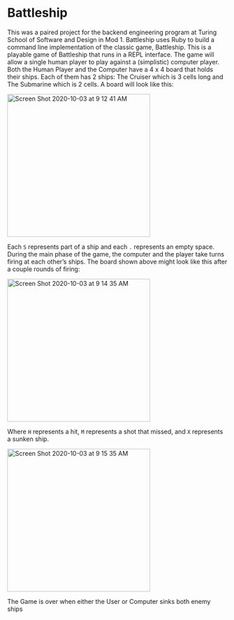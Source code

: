 # Battleship

This was a paired project for the backend engineering program at Turing School of Software and Design in Mod 1. Battleship uses Ruby to build a command line implementation of the classic game, Battleship. This is a playable game of Battleship that runs in a REPL interface. The game will allow a single human player to play against a (simplistic) computer player. Both the Human Player and the Computer have a 4 x 4 board that holds their ships. Each of them has 2 ships: The Cruiser which is 3 cells long and The Submarine which is 2 cells. A board will look like this:

<img width="327" alt="Screen Shot 2020-10-03 at 9 12 41 AM" src="https://user-images.githubusercontent.com/59414750/94995024-a812d700-0558-11eb-90d4-b499f46c9c1d.png">

Each `S` represents part of a ship and each `.` represents an empty space. During the main phase of the game, the computer and the player take turns firing at each other’s ships. The board shown above might look like this after a couple rounds of firing:

<img width="327" alt="Screen Shot 2020-10-03 at 9 14 35 AM" src="https://user-images.githubusercontent.com/59414750/94995055-de505680-0558-11eb-8bcb-58fe08eafe7b.png">

Where `H` represents a hit, `M` represents a shot that missed, and `X` represents a sunken ship.

<img width="327" alt="Screen Shot 2020-10-03 at 9 15 35 AM" src="https://user-images.githubusercontent.com/59414750/94995087-00e26f80-0559-11eb-94a6-5d3c8ab24b59.png">

The Game is over when either the User or Computer sinks both enemy ships
